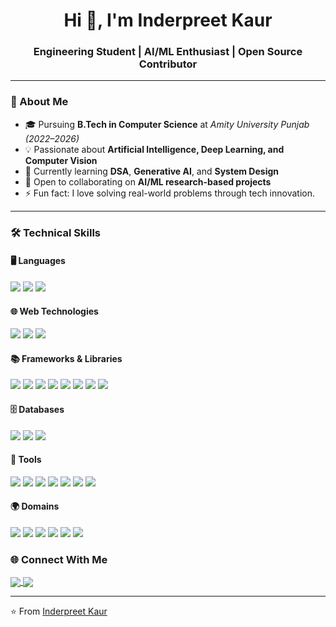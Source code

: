 <h1 align="center">Hi 👋, I'm Inderpreet Kaur</h1>
<h3 align="center">Engineering Student | AI/ML Enthusiast | Open Source Contributor</h3>

---

### 🚀 About Me
- 🎓 Pursuing **B.Tech in Computer Science** at *Amity University Punjab (2022–2026)*  
- 💡 Passionate about **Artificial Intelligence, Deep Learning, and Computer Vision**  
- 🌱 Currently learning **DSA**, **Generative AI**, and **System Design**  
- 👯 Open to collaborating on **AI/ML research-based projects**  
- ⚡ Fun fact: I love solving real-world problems through tech innovation.  

---

### 🛠️ Technical Skills  

#### 🖥️ Languages  
<p>
  <img src="https://img.shields.io/badge/Python-3776AB?style=for-the-badge&logo=python&logoColor=white" />
  <img src="https://img.shields.io/badge/C-00599C?style=for-the-badge&logo=c&logoColor=white" />
  <img src="https://img.shields.io/badge/C++-00599C?style=for-the-badge&logo=cplusplus&logoColor=white" />
</p>

#### 🌐 Web Technologies  
<p>
  <img src="https://img.shields.io/badge/HTML5-E34F26?style=for-the-badge&logo=html5&logoColor=white" />
  <img src="https://img.shields.io/badge/CSS3-1572B6?style=for-the-badge&logo=css3&logoColor=white" />
  <img src="https://img.shields.io/badge/Google%20App%20Scripts-4285F4?style=for-the-badge&logo=google&logoColor=white" />
</p>

#### 📚 Frameworks & Libraries  
<p>
  <img src="https://img.shields.io/badge/Pandas-150458?style=for-the-badge&logo=pandas&logoColor=white" />
  <img src="https://img.shields.io/badge/NumPy-013243?style=for-the-badge&logo=numpy&logoColor=white" />
  <img src="https://img.shields.io/badge/NLTK-85C88A?style=for-the-badge&logo=python&logoColor=white" />
  <img src="https://img.shields.io/badge/Scikit--Learn-F7931E?style=for-the-badge&logo=scikit-learn&logoColor=white" />
  <img src="https://img.shields.io/badge/TensorFlow-FF6F00?style=for-the-badge&logo=tensorflow&logoColor=white" />
  <img src="https://img.shields.io/badge/PyTorch-EE4C2C?style=for-the-badge&logo=pytorch&logoColor=white" />
  <img src="https://img.shields.io/badge/Bootstrap-7952B3?style=for-the-badge&logo=bootstrap&logoColor=white" />
  <img src="https://img.shields.io/badge/Flask-000000?style=for-the-badge&logo=flask&logoColor=white" />
</p>

#### 🗄️ Databases  
<p>
  <img src="https://img.shields.io/badge/MySQL-4479A1?style=for-the-badge&logo=mysql&logoColor=white" />
  <img src="https://img.shields.io/badge/PostgreSQL-336791?style=for-the-badge&logo=postgresql&logoColor=white" />
  <img src="https://img.shields.io/badge/SQLAlchemy-181717?style=for-the-badge&logo=python&logoColor=white" />
</p>

#### 🔧 Tools  
<p>
  <img src="https://img.shields.io/badge/Git-F05032?style=for-the-badge&logo=git&logoColor=white" />
  <img src="https://img.shields.io/badge/Jupyter-F37626?style=for-the-badge&logo=jupyter&logoColor=white" />
  <img src="https://img.shields.io/badge/Google%20Colab-F9AB00?style=for-the-badge&logo=googlecolab&logoColor=white" />
  <img src="https://img.shields.io/badge/VS%20Code-007ACC?style=for-the-badge&logo=visualstudiocode&logoColor=white" />
  <img src="https://img.shields.io/badge/Looker%20Studio-4285F4?style=for-the-badge&logo=looker&logoColor=white" />
  <img src="https://img.shields.io/badge/App%20Sheets-34A853?style=for-the-badge&logo=google&logoColor=white" />
  <img src="https://img.shields.io/badge/Jira-0052CC?style=for-the-badge&logo=jira&logoColor=white" />
</p>

#### 🌍 Domains  
<p>
  <img src="https://img.shields.io/badge/Machine%20Learning-102230?style=for-the-badge&logo=ai&logoColor=white" />
  <img src="https://img.shields.io/badge/Data%20Science-4A90E2?style=for-the-badge&logo=datascience&logoColor=white" />
  <img src="https://img.shields.io/badge/Web%20Development-FF9800?style=for-the-badge&logo=web&logoColor=white" />
  <img src="https://img.shields.io/badge/Recommendation%20Systems-9C27B0?style=for-the-badge&logo=recommend&logoColor=white" />
  <img src="https://img.shields.io/badge/Artificial%20Intelligence-FF5722?style=for-the-badge&logo=ai&logoColor=white" />
  <img src="https://img.shields.io/badge/Automation-607D8B?style=for-the-badge&logo=automation&logoColor=white" />
</p>



### 🌐 Connect With Me
<p align="left">
  <a href="https://www.linkedin.com/in/inderpreet-kaur-471987283" target="blank">
    <img align="center" src="https://img.shields.io/badge/LinkedIn-0077B5?style=for-the-badge&logo=linkedin&logoColor=white" />
  </a>
  <a href="mailto:inderpreetkaurr08@gmail.com" target="blank">
    <img align="center" src="https://img.shields.io/badge/Gmail-D14836?style=for-the-badge&logo=gmail&logoColor=white" />
  </a>
</p>

---
⭐️ From [Inderpreet Kaur](https://github.com/inderpreetkaurr)
